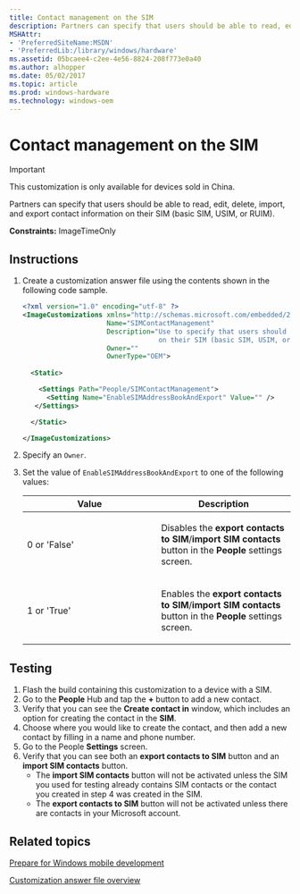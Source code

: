 ```yaml
---
title: Contact management on the SIM
description: Partners can specify that users should be able to read, edit, delete, import, and export contact information on their SIM (basic SIM, USIM, or RUIM). This customization is only available for devices sold in China.
MSHAttr:
- 'PreferredSiteName:MSDN'
- 'PreferredLib:/library/windows/hardware'
ms.assetid: 05bcaee4-c2ee-4e56-8824-208f773e0a40
ms.author: alhopper
ms.date: 05/02/2017
ms.topic: article
ms.prod: windows-hardware
ms.technology: windows-oem
---
```

# Contact management on the SIM

> [!Important]
> This customization is only available for devices sold in China.

Partners can specify that users should be able to read, edit, delete, import, and export contact information on their SIM (basic SIM, USIM, or RUIM). 

<a href="" id="constraints---imagetimeonly"></a>**Constraints:** ImageTimeOnly

## Instructions

1.  Create a customization answer file using the contents shown in the following code sample.

    ```XML
    <?xml version="1.0" encoding="utf-8" ?>  
    <ImageCustomizations xmlns="http://schemas.microsoft.com/embedded/2004/10/ImageUpdate"  
                         Name="SIMContactManagement"  
                         Description="Use to specify that users should be able to read, edit, delete, import, and export contact information
                                      on their SIM (basic SIM, USIM, or RUIM)."  
                         Owner=""  
                         OwnerType="OEM"> 
      
      <Static>  

        <Settings Path="People/SIMContactManagement">  
          <Setting Name="EnableSIMAddressBookAndExport" Value="" /> 
       </Settings>  

      </Static>

    </ImageCustomizations>
    ```

1. Specify an `Owner`.
1. Set the value of `EnableSIMAddressBookAndExport` to one of the following values:

    <table>
    <colgroup>
    <col width="50%" />
    <col width="50%" />
    </colgroup>
    <thead>
    <tr class="header">
    <th>Value</th>
    <th>Description</th>
    </tr>
    </thead>
    <tbody>
    <tr class="odd">
    <td><p>0 or 'False'</p></td>
    <td><p>Disables the <strong>export contacts to SIM</strong>/<strong>import SIM contacts</strong> button in the <strong>People</strong> settings screen.</p></td>
    </tr>
    <tr class="even">
    <td><p>1 or 'True'</p></td>
    <td><p>Enables the <strong>export contacts to SIM</strong>/<strong>import SIM contacts</strong> button in the <strong>People</strong> settings screen.</p></td>
    </tr>
    </tbody>
    </table>

## Testing

1. Flash the build containing this customization to a device with a SIM.
1. Go to the **People** Hub and tap the **+** button to add a new contact.
1. Verify that you can see the **Create contact in** window, which includes an option for creating the contact in the **SIM**.
1. Choose where you would like to create the contact, and then add a new contact by filling in a name and phone number.
1. Go to the People **Settings** screen.
1. Verify that you can see both an **export contacts to SIM** button and an **import SIM contacts** button.
   * The **import SIM contacts** button will not be activated unless the SIM you used for testing already contains SIM contacts or the contact you created in step 4 was created in the SIM.
   * The **export contacts to SIM** button will not be activated unless there are contacts in your Microsoft account.

## Related topics

[Prepare for Windows mobile development](https://docs.microsoft.com/en-us/windows-hardware/manufacture/mobile/preparing-for-windows-mobile-development)

[Customization answer file overview](https://docs.microsoft.com/en-us/windows-hardware/customize/mobile/mcsf/customization-answer-file)